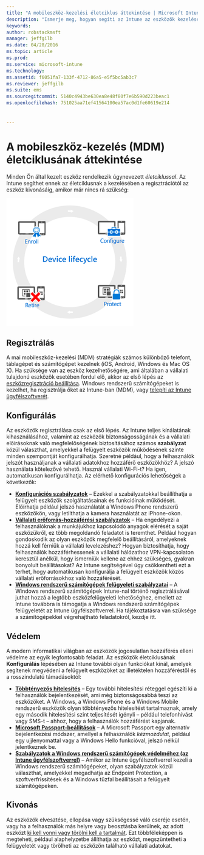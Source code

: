 ```yaml
---
title: "A mobileszköz-kezelési életciklus áttekintése | Microsoft Intune"
description: "Ismerje meg, hogyan segíti az Intune az eszközök kezelését a teljes életciklusuk alatt a regisztrációtól a beállításon át a végső kivonásig."
keywords: 
author: robstackmsft
manager: jeffgilb
ms.date: 04/28/2016
ms.topic: article
ms.prod: 
ms.service: microsoft-intune
ms.technology: 
ms.assetid: f6051fa7-133f-4712-86a5-e5f5bc5ab3c7
ms.reviewer: jeffgilb
ms.suite: ems
ms.sourcegitcommit: 5140c4943be630ea8e48f80f7e6b590d223beac1
ms.openlocfilehash: 751025aa71ef41564100ea57ac0d1fe60619e214


---
```


# A mobileszköz-kezelés (MDM) életciklusának áttekintése

Minden Ön által kezelt eszköz rendelkezik úgynevezett *életciklussal*. Az Intune segíthet ennek az életciklusnak a kezelésében a regisztrációtól az eszköz kivonásáig, amikor már nincs rá szükség:

![Az eszközök életciklusa](./media/device-lifecycle.png "the Intune device lifecycle")

## Regisztrálás
A mai mobileszköz-kezelési (MDM) stratégiák számos különböző telefont, táblagépet és számítógépet kezelnek (iOS, Android, Windows és Mac OS X). Ha szüksége van az eszköz kezelhetőségére, ami általában a vállalati tulajdonú eszközök esetében fordul elő, akkor az első lépés az [eszközregisztráció beállítása](enroll-devices-in-microsoft-intune.md). Windows rendszerű számítógépeket is kezelhet, ha regisztrálja őket az Intune-ban (MDM), vagy [telepíti az Intune ügyfélszoftverét](manage-windows-pcs-with-microsoft-intune.md).

## Konfigurálás
Az eszközök regisztrálása csak az első lépés. Az Intune teljes kínálatának kihasználásához, valamint az eszközök biztonságosságának és a vállalati előírásoknak való megfelelőségének biztosításához számos **szabályzat** közül választhat, amelyekkel a felügyelt eszközök működésének szinte minden szempontját konfigurálhatja. Szeretné például, hogy a felhasználók jelszót használjanak a vállalati adatokhoz hozzáférő eszközökhöz? A jelszó használata kötelezővé tehető. Használ vállalati Wi-Fi-t? Ha igen, automatikusan konfigurálhatja. Az elérhető konfigurációs lehetőségek a következők:

- [**Konfigurációs szabályzatok**](manage-settings-and-features-on-your-devices-with-microsoft-intune-policies.md) – Ezekkel a szabályzatokkal beállíthatja a felügyelt eszközök szolgáltatásainak és funkcióinak működését. Előírhatja például jelszó használatát a Windows Phone rendszerű eszközökön, vagy letilthatja a kamera használatát az iPhone-okon.
- [**Vállalati erőforrás-hozzáférési szabályzatok**](enable-access-to-company-resources-with-microsoft-intune.md) – Ha engedélyezi a felhasználóknak a munkájukhoz kapcsolódó anyagok elérését a saját eszközükről, ez több megoldandó feladatot is teremthet. Például hogyan gondoskodik az olyan eszközök megfelelő beállításáról, amelyeknek hozzá kell férniük a vállalati levelezéshez? Hogyan biztosíthatja, hogy felhasználók hozzáférhessenek a vállalati hálózathoz VPN-kapcsolaton keresztül anélkül, hogy ismerniük kellene az ehhez szükséges, gyakran bonyolult beállításokat? Az Intune segítségével úgy csökkentheti ezt a terhet, hogy automatikusan konfigurálja a felügyelt eszközök közös vállalati erőforrásokhoz való hozzáférését.
- [**Windows rendszerű számítógépek felügyeleti szabályzatai**](common-windows-pc-management-tasks-with-the-microsoft-intune-computer-client.md) – A Windows rendszerű számítógépek Intune-nal történő regisztrálásával juthat hozzá a legtöbb eszközfelügyeleti lehetőséghez, emellett az Intune továbbra is támogatja a Windows rendszerű számítógépek felügyeletét az Intune ügyfélszoftverrel. Ha tájékoztatásra van szüksége a számítógépekkel végrehajtható feladatokról, kezdje itt.

## Védelem
A modern informatikai világban az eszközök jogosulatlan hozzáférés elleni védelme az egyik legfontosabb feladat. Az eszközök életciklusának **Konfigurálás** lépésében az Intune további olyan funkciókat kínál, amelyek segítenek megvédeni a felügyelt eszközöket az illetéktelen hozzáféréstől és a rosszindulatú támadásoktól:
- [**Többtényezős hitelesítés**](protect-windows-devices-with-multi-factor-authentication.md) – Egy további hitelesítési réteggel egészíti ki a felhasználók bejelentkezését, ami még biztonságosabbá teszi az eszközöket. A Windows, a Windows Phone és a Windows Mobile rendszerű eszközök olyan többtényezős hitelesítést tartalmaznak, amely egy második hitelesítési szint teljesítését igényli – például telefonhívást vagy SMS-t – ahhoz, hogy a felhasználók hozzáférést kapjanak.
- [**Microsoft Passport-beállítások**](control-microsoft-passport-settings-on-devices-with-microsoft-intune.md) – A Microsoft Passport egy alternatív bejelentkezési módszer, amellyel a felhasználók *kézmozdulat*, például egy ujjlenyomattal vagy a Windows Hello funkcióval, jelszó nélkül jelentkeznek be.
- [**Szabályzatok a Windows rendszerű számítógépek védelméhez (az Intune ügyfélszoftverrel)**](policies-to-protect-windows-pcs-in-microsoft-intune.md) – Amikor az Intune ügyfélszoftverrel kezeli a Windows rendszerű számítógépeket, olyan szabályzatok közül választhat, amelyekkel megadhatja az Endpoint Protection, a szoftverfrissítések és a Windows tűzfal beállításait a felügyelt számítógépeken.

## Kivonás
Az eszközök elvesztése, ellopása vagy szükségessé váló cseréje esetén, vagy ha a felhasználók más helyre vagy beosztásba kerülnek, az adott eszközt [ki kell vonni vagy törölni kell a tartalmát](use-remote-wipe-to-help-protect-data-using-microsoft-intune.md). Ezt többféleképpen is megteheti, például alaphelyzetbe állíthatja az eszközt, megszüntetheti a felügyeletét vagy törölheti az eszközön található vállalati adatokat.



<!--HONumber=Jun16_HO4-->


